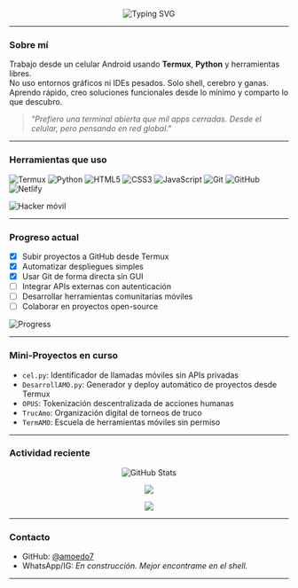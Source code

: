 <p align="center">
  <img src="https://readme-typing-svg.demolab.com?font=Fira+Code&size=22&pause=1000&color=00FFAA&center=true&vCenter=true&width=500&lines=Hola%2C+soy+Amo;Termux+User+%7C+Autodidacta+Digital;Codeando+desde+el+bolsillo" alt="Typing SVG" />
</p>

---

### Sobre mí

Trabajo desde un celular Android usando **Termux**, **Python** y herramientas libres.  
No uso entornos gráficos ni IDEs pesados. Solo shell, cerebro y ganas.  
Aprendo rápido, creo soluciones funcionales desde lo mínimo y comparto lo que descubro.

> *"Prefiero una terminal abierta que mil apps cerradas. Desde el celular, pero pensando en red global."*

---

### Herramientas que uso

![Termux](https://img.shields.io/badge/Termux-000000?style=flat&logo=linux)
![Python](https://img.shields.io/badge/Python-3776AB?style=flat&logo=python&logoColor=white)
![HTML5](https://img.shields.io/badge/HTML5-E34F26?style=flat&logo=html5&logoColor=white)
![CSS3](https://img.shields.io/badge/CSS3-1572B6?style=flat&logo=css3&logoColor=white)
![JavaScript](https://img.shields.io/badge/JavaScript-F7DF1E?style=flat&logo=javascript&logoColor=black)
![Git](https://img.shields.io/badge/Git-F05032?style=flat&logo=git&logoColor=white)
![GitHub](https://img.shields.io/badge/GitHub-181717?style=flat&logo=github)
![Netlify](https://img.shields.io/badge/Netlify-00C7B7?style=flat&logo=netlify&logoColor=white)

![Hacker móvil](https://img.shields.io/badge/Hacker%20m%C3%B3vil-Termux%20Mode%20ON-black?style=flat-square&logo=gnubash)

---

### Progreso actual

- [x] Subir proyectos a GitHub desde Termux
- [x] Automatizar despliegues simples
- [x] Usar Git de forma directa sin GUI
- [ ] Integrar APIs externas con autenticación
- [ ] Desarrollar herramientas comunitarias móviles
- [ ] Colaborar en proyectos open-source

![Progress](https://progress-bar.dev/45/?title=Aprendizaje+actual)

---

### Mini-Proyectos en curso

- `cel.py`: Identificador de llamadas móviles sin APIs privadas
- `DesarrollAMO.py`: Generador y deploy automático de proyectos desde Termux
- `OPUS`: Tokenización descentralizada de acciones humanas
- `TrucAmo`: Organización digital de torneos de truco
- `TermAMO`: Escuela de herramientas móviles sin permiso

---

### Actividad reciente

<p align="center">
  <img src="https://github-readme-stats.vercel.app/api?username=amoedo7&show_icons=true&theme=tokyonight" alt="GitHub Stats" />
</p>

<p align="center">
  <img src="https://github-readme-streak-stats.herokuapp.com/?user=amoedo7&theme=tokyonight&hide_border=true" />
</p>

<p align="center">
  <img src="https://github-readme-stats.vercel.app/api/top-langs/?username=amoedo7&layout=compact&theme=tokyonight" />
</p>

---

### Contacto

- GitHub: [@amoedo7](https://github.com/amoedo7)
- WhatsApp/IG: *En construcción. Mejor encontrame en el shell.*

---
